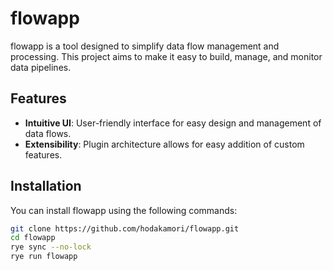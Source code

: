 # flowapp

flowapp is a tool designed to simplify data flow management and processing.
This project aims to make it easy to build, manage, and monitor data pipelines.

## Features

- **Intuitive UI**: User-friendly interface for easy design and management of data flows.
- **Extensibility**: Plugin architecture allows for easy addition of custom features.

## Installation

You can install flowapp using the following commands:

```sh
git clone https://github.com/hodakamori/flowapp.git
cd flowapp
rye sync --no-lock
rye run flowapp
```